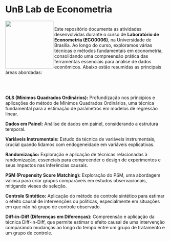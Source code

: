 # UnB Lab de Econometria
<img align="left" width="150" height="150" src="https://d1yjjnpx0p53s8.cloudfront.net/styles/logo-thumbnail/s3/062015/unb_logo.png?itok=OC34nuuu"> <br>     Este repositório documenta as atividades desenvolvidas durante o curso de **Laboratório de Econometria (ECO0006)**, na Universidade de Brasília. Ao longo do curso, exploramos várias técnicas e métodos fundamentais em econometria, consolidando uma compreensão prática das ferramentas essenciais para análise de dados econômicos. Abaixo estão resumidas as principais áreas abordadas:

<br>
<br>

**OLS (Mínimos Quadrados Ordinários):**
Profundização nos princípios e aplicações do método de Mínimos Quadrados Ordinários, uma técnica fundamental para a estimação de parâmetros em modelos de regressão linear.

**Dados em Painel:**
Análise de dados em painel, considerando a estrutura temporal.

**Variáveis Instrumentais:**
Estudo da técnica de variáveis instrumentais, crucial quando lidamos com endogeneidade em variáveis explicativas.

**Randomização:**
Exploração e aplicação de técnicas relacionadas à randomização, essenciais para compreender o design de experimentos e seus impactos nas inferências causais.

**PSM (Propensity Score Matching):**
Exploração do PSM, uma abordagem valiosa para criar grupos comparáveis em estudos observacionais, mitigando vieses de seleção.

**Controle Sintético:**
Aplicação do método de controle sintético para estimar o efeito causal de intervenções ou políticas, especialmente em situações em que não há grupo de controle observado.

**Diff-in-Diff (Diferenças em Diferenças):**
Compreensão e aplicação da técnica Diff-in-Diff, que permite estimar o efeito causal de uma intervenção comparando mudanças ao longo do tempo entre um grupo de tratamento e um grupo de controle.
